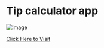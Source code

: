 <h1>Tip calculator app</h1>

![image](https://user-images.githubusercontent.com/77278555/130747254-0e8c5e29-49ac-4787-b549-9ee5a97c285f.png)

<a href="https://tip-cal-app.netlify.app/" target="_blank">Click Here to Visit</a>
